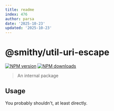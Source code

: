 ```yaml
---
title: readme
index: 476
author: parsa
date: '2025-10-23'
updated: '2025-10-23'
---
```

# @smithy/util-uri-escape

[![NPM version](https://img.shields.io/npm/v/@smithy/util-uri-escape/latest.svg)](https://www.npmjs.com/package/@smithy/util-uri-escape)
[![NPM downloads](https://img.shields.io/npm/dm/@smithy/util-uri-escape.svg)](https://www.npmjs.com/package/@smithy/util-uri-escape)

> An internal package

## Usage

You probably shouldn't, at least directly.
